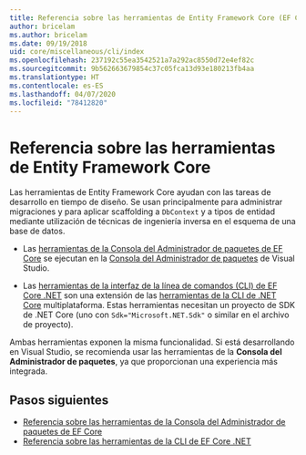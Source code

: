 ```yaml
---
title: Referencia sobre las herramientas de Entity Framework Core (EF Core)
author: bricelam
ms.author: bricelam
ms.date: 09/19/2018
uid: core/miscellaneous/cli/index
ms.openlocfilehash: 237192c55ea3542521a7a292ac8550d72e4ef82c
ms.sourcegitcommit: 9b562663679854c37c05fca13d93e180213fb4aa
ms.translationtype: HT
ms.contentlocale: es-ES
ms.lasthandoff: 04/07/2020
ms.locfileid: "78412820"
---
```

# <a name="entity-framework-core-tools-reference"></a>Referencia sobre las herramientas de Entity Framework Core

Las herramientas de Entity Framework Core ayudan con las tareas de desarrollo en tiempo de diseño. Se usan principalmente para administrar migraciones y para aplicar scaffolding a `DbContext` y a tipos de entidad mediante utilización de técnicas de ingeniería inversa en el esquema de una base de datos.

* Las [herramientas de la Consola del Administrador de paquetes de EF Core](powershell.md) se ejecutan en la [Consola del Administrador de paquetes](https://docs.microsoft.com/nuget/tools/package-manager-console) de Visual Studio.

* Las [herramientas de la interfaz de la línea de comandos (CLI) de EF Core .NET](dotnet.md) son una extensión de las [herramientas de la CLI de .NET Core](https://docs.microsoft.com/dotnet/core/tools/) multiplataforma. Estas herramientas necesitan un proyecto de SDK de .NET Core (uno con `Sdk="Microsoft.NET.Sdk"` o similar en el archivo de proyecto).

Ambas herramientas exponen la misma funcionalidad. Si está desarrollando en Visual Studio, se recomienda usar las herramientas de la **Consola del Administrador de paquetes**, ya que proporcionan una experiencia más integrada.

## <a name="next-steps"></a>Pasos siguientes

* [Referencia sobre las herramientas de la Consola del Administrador de paquetes de EF Core](powershell.md)
* [Referencia sobre las herramientas de la CLI de EF Core .NET](dotnet.md)
